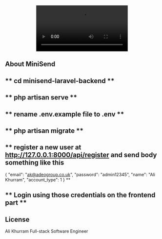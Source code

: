
<p align="center">
<a href="#"><video controls="controls" class="video-stream" src="https://www.loom.com/share/f07ae001c5ac49d5b0390424797fc7e5"></video></a>
</p>

## About MiniSend

## ** cd minisend-laravel-backend **
## ** php artisan serve **
## ** rename .env.example file to .env **
## ** php artisan migrate **
## ** register a new user at http://127.0.0.1:8000/api/register and send body something like this 
{
  "email": "ak@adeogroup.co.uk",
  "password": "admin12345",
  "name": "Ali Khurram",
  "account_type": 1
} **

## ** Login using those credentials on the frontend part **

## License

Ali Khurram Full-stack Software Engineer
